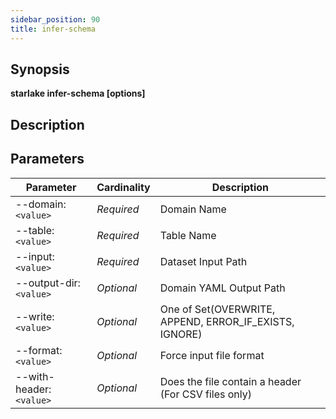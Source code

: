 ```yaml
---
sidebar_position: 90
title: infer-schema
---
```



## Synopsis

**starlake infer-schema [options]**

## Description


## Parameters

Parameter|Cardinality|Description
---|---|---
--domain:`<value>`|*Required*|Domain Name
--table:`<value>`|*Required*|Table Name
--input:`<value>`|*Required*|Dataset Input Path
--output-dir:`<value>`|*Optional*|Domain YAML Output Path
--write:`<value>`|*Optional*|One of Set(OVERWRITE, APPEND, ERROR_IF_EXISTS, IGNORE)
--format:`<value>`|*Optional*|Force input file format
--with-header:`<value>`|*Optional*|Does the file contain a header (For CSV files only)


